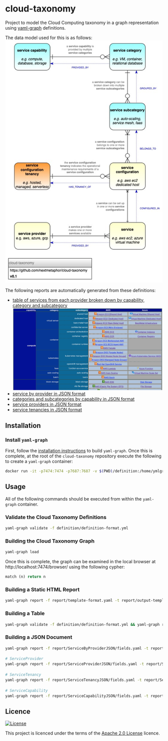 # cloud-taxonomy
Project to model the Cloud Computing taxonomy in a graph representation using [yaml-graph](https://github.com/nextmetaphor/yaml-graph) definitions. 

The data model used for this is as follows:
![Cloud Taxonomy](cloud-taxonomy.jpg)

The following reports are automatically generated from these definitions:
* [table of services from each provider broken down by capability, category and subcategory](https://nextmetaphor.gitlab.io/cloud-taxonomy/index.html)
  ![Cloud Taxonomy HTML generated from yaml-graph definitions](cloud-taxonomy-html.jpg)
* [service by provider in JSON format](https://nextmetaphor.gitlab.io/cloud-taxonomy/ServiceByProvider.json)
* [categories and subcategories by capability in JSON format](https://nextmetaphor.gitlab.io/cloud-taxonomy/ServiceCapabilityJSON.json)
* [service providers in JSON format](https://nextmetaphor.gitlab.io/cloud-taxonomy/ServiceProviderJSON.json)
* [service tenancies in JSON format](https://nextmetaphor.gitlab.io/cloud-taxonomy/ServiceTenancyJSON.json)

## Installation
### Install `yaml-graph`
First, follow the [installation instructions](https://github.com/nextmetaphor/yaml-graph/blob/main/README.md) to build `yaml-graph`. 
Once this is complete, at the root of the `cloud-taxonomy` repository execute the following to create a `yaml-graph`
container:
```bash
docker run -it -p7474:7474 -p7687:7687 -v $(PWD)/definition:/home/ymlgraph/definition -v $(PWD)/report:/home/ymlgraph/report nextmetaphor/yaml-graph
```
## Usage
All of the following commands should be executed from within the `yaml-graph` container.
### Validate the Cloud Taxonomy Definitions
```bash
yaml-graph validate -f definition/definition-format.yml
```
### Building the Cloud Taxonomy Graph
```bash
yaml-graph load
```
Once this is complete, the graph can be examined in the local browser at http://localhost:7474/browser/ using the
following cypher:
```sql
match (n) return n
```

### Building a Static HTML Report
```bash
yaml-graph report -f report/template-format.yaml -t report/output-template.gohtml > report/cloud-taxonomy.html
```

### Building a Table
```bash
yaml-graph validate -f definition/definition-format.yml && yaml-graph report --load -f report/table-report/fields.yaml -t report/table-report/template.gohtml > report/table-report/table-report.html
 ```

### Building a JSON Document
```bash
yaml-graph report -f report/ServiceByProviderJSON/fields.yaml -t report/ServiceByProviderJSON/template.gohtml > report/ServiceByProviderJSON/document.json

# ServiceProvider
yaml-graph report -f report/ServiceProviderJSON/fields.yaml -t report/ServiceProviderJSON/template.gohtml > report/ServiceProviderJSON/document.json

# ServiceTenancy
yaml-graph report -f report/ServiceTenancyJSON/fields.yaml -t report/ServiceTenancyJSON/template.gohtml > report/ServiceTenancyJSON/document.json

# ServiceCapability
yaml-graph report -f report/ServiceCapabilityJSON/fields.yaml -t report/ServiceCapabilityJSON/template.gohtml > report/ServiceCapabilityJSON/document.json
```

## Licence
[![License](https://img.shields.io/badge/License-Apache%202.0-blue.svg)](https://opensource.org/licenses/Apache-2.0)

This project is licenced under the terms of the [Apache 2.0 License](LICENCE.md) licence.